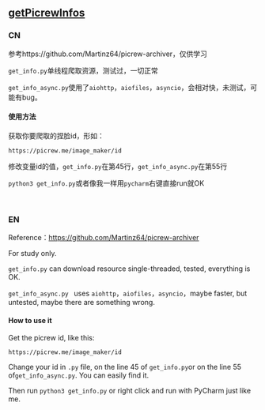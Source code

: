 ## **[getPicrewInfos](https://github.com/ZWN2001/getPicrewInfos)**

### CN

参考https://github.com/Martinz64/picrew-archiver，仅供学习

`get_info.py`单线程爬取资源，测试过，一切正常

`get_info_async.py`使用了`aiohttp`，`aiofiles`，`asyncio`，会相对快，未测试，可能有bug。

#### 使用方法

获取你要爬取的捏脸id，形如：

```text
https://picrew.me/image_maker/id
```

修改变量id的值，`get_info.py`在第45行，`get_info_async.py`在第55行

`python3 get_info.py`或者像我一样用`pycharm`右键直接run就OK

&nbsp;

### EN

Reference：https://github.com/Martinz64/picrew-archiver

For study only.

`get_info.py` can download resource single-threaded, tested, everything is OK.

`get_info_async.py `  uses `aiohttp`，`aiofiles`，`asyncio`，maybe faster, but untested, maybe there are something wrong.

#### How to use it

Get the picrew id, like this:

```
https://picrew.me/image_maker/id
```

Change your id in `.py` file,  on the line 45 of `get_info.py`or on the line 55 of`get_info_async.py`. You can easily find it.

Then run `python3 get_info.py` or  right click and run with PyCharm just like me.
